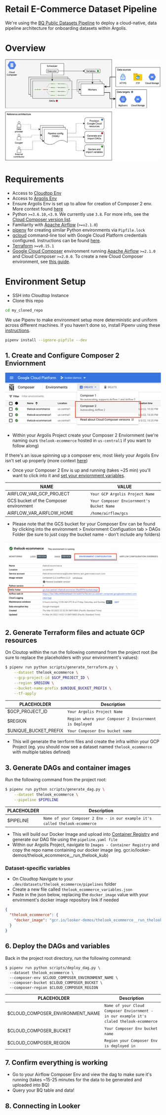 # Retail E-Commerce Dataset Pipeline

We're using the [BQ Public Datasets Pipeline](https://github.com/GoogleCloudPlatform/public-datasets-pipelines) to deploy a cloud-native, data pipeline architecture for onboarding datasets within Argolis.

# Overview

![public-datasets-pipelines](images/architecture.png)

# Requirements

- Access to [Cloudtop Env](https://support.google.com/techstop/answer/2662330?hl=en&ref_topic=2683844)
- Access to [Argolis Env](https://docs.google.com/document/d/1bWTzNttV3guOF_pO0Yt9RHk8IPZR5E8DWc7Sbqk3avA/preview)
- Ensure Argolis Env is set up to allow for creation of Composer 2 env. More context found [here](https://docs.google.com/document/d/1hkaIOJLsmOqpodfJ7o-sFYcgCqv4u3FdiSotdW-udhE/edit#heading=h.pa15kw7vycrj)
- Python `>=3.6.10,<3.9`. We currently use `3.8`. For more info, see the [Cloud Composer version list](https://cloud.google.com/composer/docs/concepts/versioning/composer-versions).
- Familiarity with [Apache Airflow](https://airflow.apache.org/docs/apache-airflow/stable/concepts/index.html) (`>=v2.1.0`)
- [pipenv](https://pipenv-fork.readthedocs.io/en/latest/install.html#installing-pipenv) for creating similar Python environments via `Pipfile.lock`
- [gcloud](https://cloud.google.com/sdk/gcloud) command-line tool with Google Cloud Platform credentials configured. Instructions can be found [here](https://cloud.google.com/sdk/docs/initializing).
- [Terraform](https://learn.hashicorp.com/tutorials/terraform/install-cli) `>=v0.15.1`
- [Google Cloud Composer](https://cloud.google.com/composer/docs/concepts/overview) environment running [Apache Airflow](https://airflow.apache.org/docs/apache-airflow/stable/concepts.html) `>=2.1.0` and Cloud Composer `>=2.0.0`. To create a new Cloud Composer environment, see [this guide](https://cloud.google.com/composer/docs/how-to/managing/creating).

# Environment Setup

- SSH into Cloudtop Instance
- Clone this repo

```bash
cd my_cloned_repo
```

We use Pipenv to make environment setup more deterministic and uniform across different machines. If you haven't done so, install Pipenv using these [instructions](https://pipenv-fork.readthedocs.io/en/latest/install.html#installing-pipenv).

```bash
pipenv install --ignore-pipfile --dev
```

## 1. Create and Configure Composer 2 Enviornment

![composer-2-env](images/create_composer_env.png)

- Within your Argolis Project create your Composer 2 Enviornment (we're naming ours `thelook-ecommerce` hosted in `us-central1` if you want to follow along)

If there's an issue spinning up a composer env, most likely your Argolis Env isn't set up properly (more context [here](https://docs.google.com/document/d/1hkaIOJLsmOqpodfJ7o-sFYcgCqv4u3FdiSotdW-udhE/edit#heading=h.pa15kw7vycrj))

- Once your Composer 2 Env is up and running (takes ~25 min) you'll want to click into it and [set your enviornment variables](https://cloud.google.com/composer/docs/composer-2/set-environment-variables#console).

| NAME                                   | VALUE                                     |
| -------------------------------------- | ----------------------------------------- |
| AIRFLOW_VAR_GCP_PROJECT                | `Your GCP Argolis Project Name`           |
| GCS bucket of the Composer environment | `Your Composer Enviornment's Bucket Name` |
| AIRFLOW_VAR_AIRFLOW_HOME               | `/home/airflow/gcs`                       |

- Please note that the GCS bucket for your Composer Env can be found by clicking into the environment > Enviornment Configuation tab > DAGs Folder (be sure to just copy the bucket name - don't include any folders)

![composer-2-config](images/composer_config.png)

## 2. Generate Terraform files and actuate GCP resources

On Cloutop within the run the following command from the project root (be sure to replace the placeholders with your environment's values):

```bash
$ pipenv run python scripts/generate_terraform.py \
    --dataset thelook_ecommerce \
    --gcp-project-id $GCP_PROJECT_ID \
    --region $REGION \
    --bucket-name-prefix $UNIQUE_BUCKET_PREFIX \
    --tf-apply
```

| PLACEHOLDER           | Description                                            |
| --------------------- | ------------------------------------------------------ |
| $GCP_PROJECT_ID       | `Your Argolis Project Name`                            |
| $REGION               | `Region where your Composer 2 Enviornment is Deployed` |
| $UNIQUE_BUCKET_PREFIX | `Your Composer Env bucket name`                        |

- This will generate the terrform files and create the infra within your GCP Project (eg. you should now see a dataset named `thelook_ecommerce` with multiple tables defined)

## 3. Generate DAGs and container images

Run the following command from the project root:

```bash
$ pipenv run python scripts/generate_dag.py \
    --dataset thelook_ecommerce \
    --pipeline $PIPELINE
```

| PLACEHOLDER | Description                                                                  |
| ----------- | ---------------------------------------------------------------------------- |
| $PIPELINE   | `Name of your Composer 2 Env - in our example it's called thelook-ecommerce` |

- This will build our Docker Image and upload into [Container Registry](https://cloud.google.com/container-registry) and generate our DAG file using the `pipeline.yaml file`
- Within our Argolis Project, navigate to `Images - Container Registry` and copy the repo name containing our docker image (eg. gcr.io/looker-demos/thelook_ecommerce\_\_run_thelook_kub)

### Dataset-specific variables

- On Cloudtop Navigate to your `.dev/datasets/thelook_ecommerce/pipelines` folder
- Create a new file called `thelook_ecommerce_variables.json`
- Paste in the json below, replacing the `docker_image` value with your envirnment's docker image repository link if needed

```json
{
  "thelook_ecommerce": {
    "docker_image": "gcr.io/looker-demos/thelook_ecommerce__run_thelook_kub"
  }
}
```

## 6. Deploy the DAGs and variables

Back in the project root directory, run the following command:

```
$ pipenv run python scripts/deploy_dag.py \
  --dataset thelook_ecommerce \
  --composer-env $CLOUD_COMPOSER_ENVIRONMENT_NAME \
  --composer-bucket $CLOUD_COMPOSER_BUCKET \
  --composer-region $CLOUD_COMPOSER_REGION
```

| PLACEHOLDER                      | Description                                                                              |
| -------------------------------- | ---------------------------------------------------------------------------------------- |
| $CLOUD_COMPOSER_ENVIRONMENT_NAME | `Name of your Cloud Composer Enviornment - in our example it's claled thelook-ecommerce` |
| $CLOUD_COMPOSER_BUCKET           | `Your Composer Env bucket name`                                                          |
| $CLOUD_COMPOSER_REGION           | `Region your Composer Env is deployed in`                                                |

## 7. Confirm everything is working

- Go to your Airflow Composer Env and view the dag to make sure it's running (takes ~15-25 minutes for the data to be generated and uploaded into BQ)
- Query your BQ table and data!

## 8. Connecting in Looker
